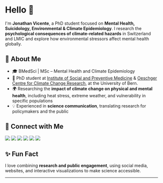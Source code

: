 # Hello 👋

I'm **Jonathan Vicente**, a PhD student focused on **Mental Health, Suicidology, Environmental & Climate Epidemiology**. I research the **psychological consequences of climate-related hazards** in Switzerland and LMIC and explore how environmental stressors affect mental health globally.

## 🌱 About Me

- 🎓 BMedSci | MSc – Mental Health and Climate Epidemiology  
- 🔬 PhD student at [Institute of Social and Preventive Medicine](https://ispm.unibe.ch/) & [Oeschger Centre for Climate Change Research](https://www.oeschger.unibe.ch/), at the University of Bern.
- 🌍 Researching the **impact of climate change on physical and mental health**, including heat stress, extreme weather, and vulnerability in specific populations  
- 💡 Experienced in **science communication**, translating research for policymakers and the public  

## 🔗 Connect with Me

<div>
  <a href="https://usp-br.academia.edu/JonathanVicente" target="_blank"><img src="https://img.shields.io/badge/Academia-fff?style=for-the-badge&logo=academia&logoColor=black"></a>
  <a href="https://instagram.com/jonathanvicentt" target="_blank"><img src="https://img.shields.io/badge/-Instagram-%23E4405F?style=for-the-badge&logo=instagram&logoColor=white"></a>
  <a href="https://jonvicente.github.io/" target="_blank"><img src="https://img.shields.io/badge/GitHub-100000?style=for-the-badge&logo=github&logoColor=white"></a>
  <a href="https://linktr.ee/jonathanvicente" target="_blank"><img src="https://img.shields.io/badge/Linktree-39E09B?style=for-the-badge&logo=linktree&logoColor=white"></a>
  <a href="mailto:jonathanvice@gmail.com"><img src="https://img.shields.io/badge/-Gmail-%23333?style=for-the-badge&logo=gmail&logoColor=white"></a>
  <a href="https://www.linkedin.com/in/jonathanvicentt" target="_blank"><img src="https://img.shields.io/badge/-LinkedIn-%230077B5?style=for-the-badge&logo=linkedin&logoColor=white"></a>
</div>

## ✨ Fun Fact

I love combining **research and public engagement**, using social media, websites, and interactive visualizations to make science accessible.

---

